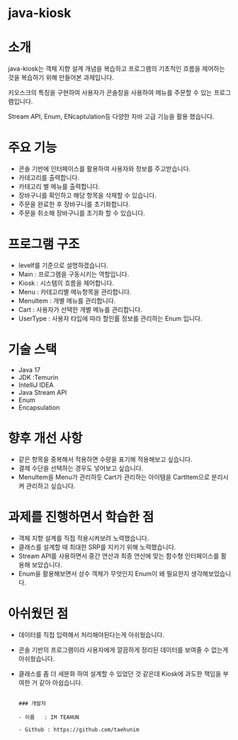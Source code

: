 # java-kiosk
# 소개
java-kiosk는 객체 지향 설계 개념을 복습하고 프로그램의 기초적인 흐름을 제어하는 것을 복습하기 위해 만들어본 과제입니다.

키오스크의 특징을 구현하여 사용자가 콘솔창을 사용하여 메뉴를 주문할 수 있는 프로그램입니다.

Stream API, Enum, ENcaptulation등 다양한 자바 고급 기능을 활용 했습니다.

# 주요 기능

- 콘솔 기반에 인터페이스를 활용하여 사용자와 정보를 주고받습니다.
- 카테고리를 출력합니다.
- 카테고리 별 메뉴를 출력합니다.
- 장바구니를 확인하고 해당 항목을 삭제할 수 있습니다.
- 주문을 완료한 후 장바구니를 초기화합니다.
- 주문을 취소해 장바구니를 초기화 할 수 있습니다.

# 프로그램 구조

- levelf를 기준으로 설명하겠습니다.
- Main : 프로그램을 구동시키는 역할입니다.
- Kiosk : 시스템의 흐름을 제어합니다.
- Menu : 카테고리별 메뉴항목을 관리합니다.
- MenuItem : 개별 메뉴를 관리합니다.
- Cart : 사용자가 선택한 개별 메뉴를 관리합니다.
- UserType : 사용자 타입에 따라 할인률 정보를 관리하는 Enum 입니다.

# 기술 스택

- Java 17
- JDK :Temurin
- IntelliJ IDEA
- Java Stream API
- Enum
- Encapsulation

# 향후 개선 사항
- 같은 항목을 중복해서 적용하면 수량을 표기해 적용해보고 싶습니다.
- 결제 수단을 선택하는 경우도 넣어보고 싶습니다.
- MenuItem을 Menu가 관리하듯 Cart가 관리하는 아이템을 CartItem으로 분리시켜 관리하고 싶습니다.

# 과제를 진행하면서 학습한 점
- 객체 지향 설계를 직접 적용시켜보려 노력했습니다.
- 클래스를 설계할 때 최대한 SRP를 지키기 위해 노력했습니다.
- Stream API를 사용하면서 중간 연산과 최종 연산에 맞는 함수형 인터페이스를 활용해 보았습니다.
- Enum을 활용해보면서 상수 객체가 무엇인지 Enum이 왜 필요한지 생각해보았습니다.

# 아쉬웠던 점
- 데이터를 직접 입력해서 처리해야된다는게 아쉬웠습니다.
- 콘솔 기반의 프로그램이라 사용자에게 깔끔하게 정리된 데이터를 보여줄 수 없는게 아쉬웠습니다.
- 클래스를 좀 더 세분화 하여 설계할 수 있었던 것 같은데 Kiosk에 과도한 책임을 부여한 거 같아 아쉽습니다.  
                      
                                                                                                          ### 개발자
                                                                                                          - 이름   : IM TEAHUN
                                                                                                          - Github : https://github.com/taehunim